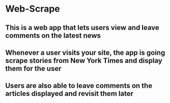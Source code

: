# Web-Scrape

## This is a web app that lets users view and leave comments on the latest news

## Whenever a user visits your site, the app is going scrape stories from New York Times and display them for the user

## Users are also able to leave comments on the articles displayed and revisit them later

